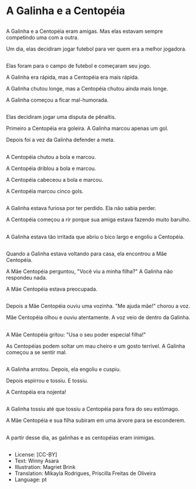 # A Galinha e a Centopéia

##
A Galinha e a Centopéia eram amigas. Mas elas estavam sempre competindo uma com a outra.

Um dia, elas decidiram jogar futebol para ver quem era a melhor jogadora.

##
Elas foram para o campo de futebol e começaram seu jogo.

A Galinha era rápida, mas a Centopéia era mais rápida.

A Galinha chutou longe, mas a Centopéia chutou ainda mais longe.

A Galinha começou a ficar mal-humorada.

##
Elas decidiram jogar uma disputa de pênaltis.

Primeiro a Centopéia era goleira. A Galinha marcou apenas um gol.

Depois foi a vez da Galinha defender a meta.

##
A Centopéia chutou a bola e marcou.

A Centopéia driblou a bola e marcou.

A Centopéia cabeceou a bola e marcou.

A Centopéia marcou cinco gols.

##
A Galinha estava furiosa por ter perdido. Ela não sabia perder.

A Centopéia começou a rir porque sua amiga estava fazendo muito barulho.

##
A Galinha estava tão irritada que abriu o bico largo e engoliu a Centopéia.

##
Quando a Galinha estava voltando para casa, ela encontrou a Mãe Centopéia.

A Mãe Centopéia perguntou, "Você viu a minha filha?" A Galinha não respondeu nada.

A Mãe Centopéia estava preocupada.

##
Depois a Mãe Centopéia ouviu uma vozinha. "Me ajuda mãe!" chorou a voz.

Mãe Centopéia olhou e ouviu atentamente. A voz veio de dentro da Galinha.

##
A Mãe Centopéia gritou: "Usa o seu poder especial filha!"

As Centopéias podem soltar um mau cheiro e um gosto terrível. A Galinha começou a se sentir mal.

##
A Galinha arrotou. Depois, ela engoliu e cuspiu.

Depois espirrou e tossiu. E tossiu.

A Centopéia era nojenta!

##
A Galinha tossiu até que tossiu a Centopéia para fora do seu estômago.

A Mãe Centopéia e sua filha subiram em uma árvore para se esconderem.

##
A partir desse dia, as galinhas e as centopéias eram inimigas.

##
* License: [CC-BY]
* Text: Winny Asara
* Illustration: Magriet Brink
* Translation: Mikayla Rodrigues, Priscilla Freitas de Oliveira
* Language: pt
